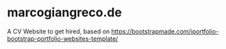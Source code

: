 # marcogiangreco.de
A CV Website to get hired, based on https://bootstrapmade.com/iportfolio-bootstrap-portfolio-websites-template/ 
